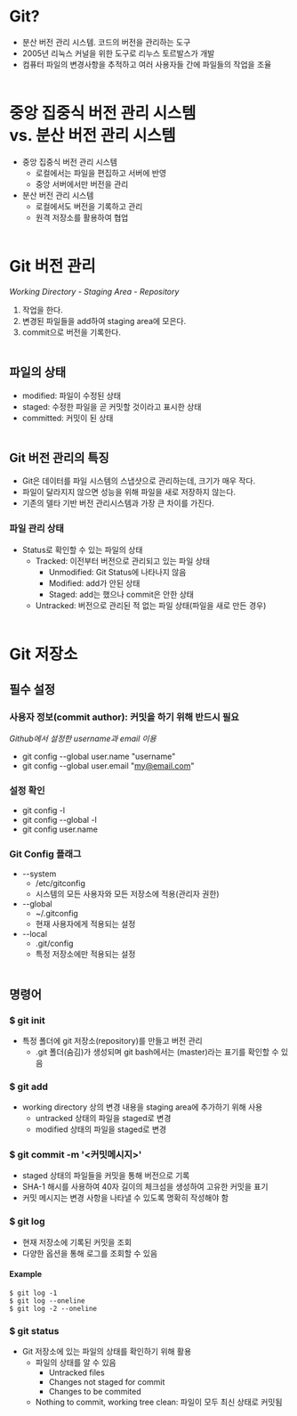 # Git?
- 분산 버전 관리 시스템. 코드의 버전을 관리하는 도구
- 2005년 리눅스 커널을 위한 도구로 리누스 토르발스가 개발
- 컴퓨터 파일의 변경사항을 추적하고 여러 사용자들 간에 파일들의 작업을 조율
<br><br/>

# 중앙 집중식 버전 관리 시스템 <br/> vs. 분산 버전 관리 시스템
- 중앙 집중식 버전 관리 시스템
    - 로컬에서는 파일을 편집하고 서버에 반영
    - 중앙 서버에서만 버전을 관리
- 분산 버전 관리 시스템
    - 로컬에서도 버전을 기록하고 관리
    - 원격 저장소를 활용하여 협업
<br><br/>

# Git 버전 관리
*Working Directory - Staging Area - Repository*
1. 작업을 한다.
2. 변경된 파일들을 add하여 staging area에 모은다.
3. commit으로 버전을 기록한다.
<br><br/>

## 파일의 상태
- modified: 파일이 수정된 상태
- staged: 수정한 파일을 곧 커밋할 것이라고 표시한 상태
- committed: 커밋이 된 상태
<br><br/>

## Git 버전 관리의 특징
- Git은 데이터를 파일 시스템의 스냅샷으로 관리하는데, 크기가 매우 작다.
- 파일이 달라지지 않으면 성능을 위해 파일을 새로 저장하지 않는다.
- 기존의 델타 기반 버전 관리시스템과 가장 큰 차이를 가진다.


### 파일 관리 상태
- Status로 확인할 수 있는 파일의 상태
    - Tracked: 이전부터 버전으로 관리되고 있는 파일 상태
        - Unmodified: Git Status에 나타나지 않음
        - Modified: add가 안된 상태
        - Staged: add는 했으나 commit은 안한 상태
    - Untracked: 버전으로 관리된 적 없는 파일 상태(파일을 새로 만든 경우)
<br><br/>

# Git 저장소
## 필수 설정
### 사용자 정보(commit author): 커밋을 하기 위해 반드시 필요
*Github에서 설정한 username과 email 이용*
- git config --global user.name "username"
- git config --global user.email "my@email.com"

### 설정 확인
- git config -l
- git config --global -l
- git config user.name

### Git Config 플래그
- --system
    - /etc/gitconfig
    - 시스템의 모든 사용자와 모든 저장소에 적용(관리자 권한)
- --global
    - ~/.gitconfig
    - 현재 사용자에게 적용되는 설정
- --local
    - .git/config
    - 특정 저장소에만 적용되는 설정
<br><br/>

## 명령어
### $ git init
- 특정 폴더에 git 저장소(repository)를 만들고 버전 관리
    - .git 폴더(숨김)가 생성되며 git bash에서는 (master)라는 표기를 확인할 수 있음

### $ git add <file>
- working directory 상의 변경 내용을 staging area에 추가하기 위해 사용
    - untracked 상태의 파일을 staged로 변경
    - modified 상태의 파일을 staged로 변경

### $ git commit -m '<커밋메시지>'
- staged 상태의 파일들을 커밋을 통해 버전으로 기록
- SHA-1 해시를 사용하여 40자 길이의 체크섬을 생성하여 고유한 커밋을 표기
- 커밋 메시지는 변경 사항을 나타낼 수 있도록 명확히 작성해야 함

### $ git log
- 현재 저장소에 기록된 커밋을 조회
- 다양한 옵션을 통해 로그를 조회할 수 있음
#### **Example**
    $ git log -1
    $ git log --oneline
    $ git log -2 --oneline

### $ git status
- Git 저장소에 있는 파일의 상태를 확인하기 위해 활용
    - 파일의 상태를 알 수 있음
        - Untracked files
        - Changes not staged for commit
        - Changes to be commited
    - Nothing to commit, working tree clean: 파일이 모두 최신 상태로 커밋됨